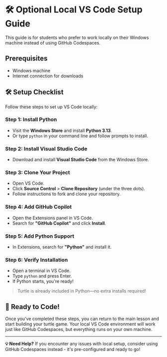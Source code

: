 # 🛠️ Optional Local VS Code Setup Guide

This guide is for students who prefer to work locally on their Windows machine instead of using GitHub Codespaces.

## Prerequisites

- Windows machine
- Internet connection for downloads

## 🛠️ Setup Checklist

Follow these steps to set up VS Code locally:

### Step 1: Install Python

- Visit the **Windows Store** and install **Python 3.13**.
- Or type `python` in your command line and follow prompts to install.

### Step 2: Install Visual Studio Code

- Download and install **Visual Studio Code** from the Windows Store.

### Step 3: Clone Your Project

- Open VS Code.
- Click **Source Control** > **Clone Repository** (under the three dots).
- Follow instructions to fork and clone your repository.

### Step 4: Add GitHub Copilot

- Open the Extensions panel in VS Code.
- Search for **"GitHub Copilot"** and click **Install**.

### Step 5: Add Python Support

- In Extensions, search for **"Python"** and install it.

### Step 6: Verify Installation

- Open a terminal in VS Code.
- Type `python` and press Enter.
- If Python starts, you're ready!

> Turtle is already included in Python—no extra installs required!

## 🚀 Ready to Code!

Once you've completed these steps, you can return to the main lesson and start building your turtle game. Your local VS Code environment will work just like GitHub Codespaces, but everything runs on your own machine.

---

**💡 Need Help?** If you encounter any issues with local setup, consider using GitHub Codespaces instead - it's pre-configured and ready to go!
